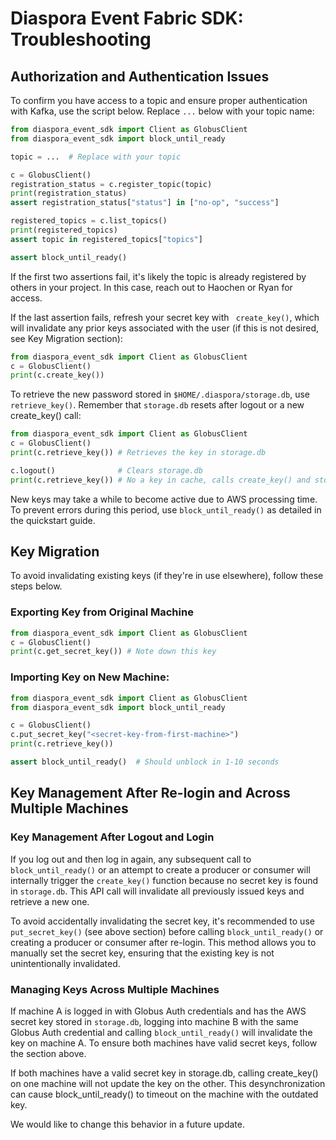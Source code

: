 # Diaspora Event Fabric SDK: Troubleshooting

## Authorization and Authentication Issues
To confirm you have access to a topic and ensure proper authentication with Kafka, use the script below. Replace `...` below with your topic name:

```python
from diaspora_event_sdk import Client as GlobusClient
from diaspora_event_sdk import block_until_ready

topic = ...  # Replace with your topic

c = GlobusClient()
registration_status = c.register_topic(topic)
print(registration_status)
assert registration_status["status"] in ["no-op", "success"]

registered_topics = c.list_topics()
print(registered_topics)
assert topic in registered_topics["topics"]

assert block_until_ready()
```

If the first two assertions fail, it's likely the topic is already registered by others in your project. In this case, reach out to Haochen or Ryan for access.

If the last assertion fails, refresh your secret key with ` create_key()`, which will invalidate any prior keys associated with the user (if this is not desired, see Key Migration section):

```python
from diaspora_event_sdk import Client as GlobusClient
c = GlobusClient()
print(c.create_key())
```

To retrieve the new password stored in `$HOME/.diaspora/storage.db`, use `retrieve_key()`. Remember that `storage.db` resets after logout or a new create_key() call:

```python
from diaspora_event_sdk import Client as GlobusClient
c = GlobusClient()
print(c.retrieve_key()) # Retrieves the key in storage.db

c.logout()              # Clears storage.db
print(c.retrieve_key()) # No a key in cache, calls create_key() and stores the new key
```
New keys may take a while to become active due to AWS processing time. To prevent errors during this period, use `block_until_ready()` as detailed in the quickstart guide.

## Key Migration
To avoid invalidating existing keys (if they're in use elsewhere), follow these steps below.

### Exporting Key from Original Machine

```python
from diaspora_event_sdk import Client as GlobusClient
c = GlobusClient()
print(c.get_secret_key()) # Note down this key
```

### Importing Key on New Machine:

```python
from diaspora_event_sdk import Client as GlobusClient
from diaspora_event_sdk import block_until_ready

c = GlobusClient()
c.put_secret_key("<secret-key-from-first-machine>")
print(c.retrieve_key()) 

assert block_until_ready()  # Should unblock in 1-10 seconds
```

## Key Management After Re-login and Across Multiple Machines

### Key Management After Logout and Login

If you log out and then log in again, any subsequent call to `block_until_ready()` or an attempt to create a producer or consumer will internally trigger the `create_key()` function because no secret key is found in `storage.db`. This API call will invalidate all previously issued keys and retrieve a new one. 

To avoid accidentally invalidating the secret key, it's recommended to use `put_secret_key()` (see above section) before calling `block_until_ready()` or creating a producer or consumer after re-login. This method allows you to manually set the secret key, ensuring that the existing key is not unintentionally invalidated.

### Managing Keys Across Multiple Machines

If machine A is logged in with Globus Auth credentials and has the AWS secret key stored in `storage.db`, logging into machine B with the same Globus Auth credential and calling `block_until_ready()` will invalidate the key on machine A. To ensure both machines have valid secret keys, follow the section above. 

If both machines have a valid secret key in storage.db, calling create_key() on one machine will not update the key on the other. This desynchronization can cause block_until_ready() to timeout on the machine with the outdated key.

We would like to change this behavior in a future update.
